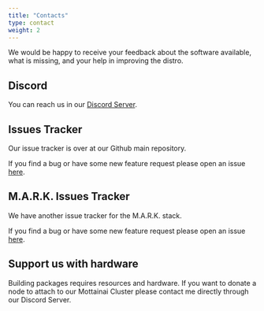 ```yaml
---
title: "Contacts"
type: contact
weight: 2
---
```


We would be happy to receive your feedback about the software available, what is missing, and your help in improving the distro.

## Discord

You can reach us in our [Discord Server](https://discord.gg/AMuVCRZEvG).

## Issues Tracker

Our issue tracker is over at our Github main repository.

If you find a bug or have some new feature request please open an issue [here](https://github.com/macaroni-os/macaroni-funtoo/issues).


## M.A.R.K. Issues Tracker

We have another issue tracker for the M.A.R.K. stack.

If you find a bug or have some new feature request please open an issue [here](https://github.com/macaroni-os/mark-issues/issues).

## Support us with hardware

Building packages requires resources and hardware. If you want to donate a node to attach to our Mottainai Cluster
please contact me directly through our Discord Server.
